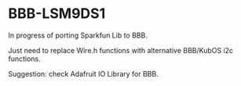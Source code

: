 # BBB-LSM9DS1

In progress of porting Sparkfun Lib to BBB.

Just need to replace Wire.h functions with alternative BBB/KubOS i2c functions.

Suggestion: check Adafruit IO Library for BBB. 
